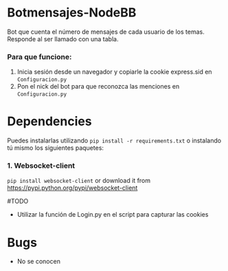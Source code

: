 # Botmensajes-NodeBB
Bot que cuenta el número de mensajes de cada usuario de los temas. Responde al ser llamado con una tabla.

### Para que funcione: 
1. Inicia sesión desde un navegador y copiarle la cookie express.sid en `Configuracion.py`
2. Pon el nick del bot para que reconozca las menciones en `Configuracion.py`

# Dependencies

Puedes instalarlas utilizando `pip install -r requirements.txt` o instalando tú mismo los siguientes paquetes:

### 1. Websocket-client

`pip install websocket-client` or download it from https://pypi.python.org/pypi/websocket-client

#TODO
+ Utilizar la función de Login.py en el script para capturar las cookies

# Bugs
+ No se conocen
